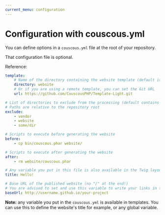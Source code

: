 ```yaml
---
current_menu: configuration
---
```

# Configuration with couscous.yml

You can define options in a `couscous.yml` file at the root of your repository.

That configuration file is optional.

Reference:

```yaml
template:
    # Name of the directory containing the website template (default is "website")
    directory: website
    # Or if you are using a remote template, you can set the Git URL
    url: https://github.com/CouscousPHP/Template-Light.git

# List of directories to exclude from the processing (default contains "vendor" and "website")
# Paths are relative to the repository root
exclude:
    - vendor
    - website
    - some/dir

# Scripts to execute before generating the website
before:
    - cp bin/couscous.phar website/

# Scripts to execute after generating the website
after:
    - rm website/couscous.phar

# Any variable you put in this file is also available in the Twig layouts:
title: Hello!

# Base URL of the published website (no "/" at the end!)
# You are advised to set and use this variable to write your links in the HTML layouts
baseUrl: http://username.github.io/your-project
```

**Note:** any variable you put in the `couscous.yml` is available in templates.
You can use this to define the website's title for example, or any global variable.
